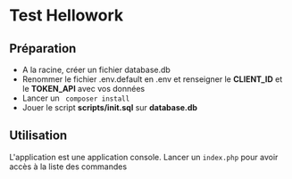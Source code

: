# Test Hellowork

## Préparation

- A la racine, créer un fichier database.db
- Renommer le fichier .env.default en .env et renseigner le **CLIENT_ID** et le **TOKEN_API** avec vos données
- Lancer un ` composer install`
- Jouer le script **scripts/init.sql** sur **database.db**

## Utilisation

L'application est une application console. Lancer un `index.php` pour avoir accès à la liste des commandes